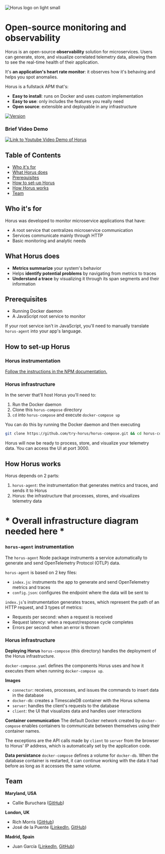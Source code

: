 ![Horus logo on light small](https://i.ibb.co/2gWkrRh/SMALL-horus-logo-color.png#gh-light-mode-only)

# Open-source monitoring and observability

Horus is an open-source **observability** solution for microservices. Users can generate, store, and visualize correlated telemetry data, allowing them to see the real-time health of their application.

It's **an application's heart rate monitor**: it observes how it's behaving and helps you spot anomalies.

Horus is a fullstack APM that's:
- **Easy to install**: runs on Docker and uses custom implementation
- **Easy to use**: only includes the features you really need
- **Open source**: extensible and deployable in any infrastructure

[![Version](https://img.shields.io/badge/npm-1.2.0-green)](https://www.npmjs.com/package/horus-agent)

### Brief Video Demo
[![Link to Youtube Video Demo of Horus](https://img.youtube.com/vi/-IrSQNMYBjA/0.jpg)](https://www.youtube.com/watch?v=-IrSQNMYBjA)

## Table of Contents
- [Who it's for](#who-its-for)
- [What Horus does](#what-horus-does)
- [Prerequisites](#prerequisites)
- [How to set-up Horus](#how-to-set-up-horus)
- [How Horus works](#how-horus-works)
- [Team](#team)

## Who it's for

Horus was developed to monitor microservice applications that have:

- A root service that centralizes microservice communication
- Services communicate mainly through HTTP
- Basic monitoring and analytic needs

## What Horus does

- **Metrics summarize** your system's behavior
- Helps **identify potential problems** by navigating from metrics to traces
- **Understand a trace** by visualizing it through its span segments and their information

## Prerequisites

- Running Docker daemon
- A JavaScript root service to monitor

If your root service isn't in JavaScript, you'll need to manually translate `horus-agent` into your app's language.

## How to set-up Horus

### Horus instrumentation

[Follow the instructions in the NPM documentation.](https://www.npmjs.com/package/horus-agent)

### Horus infrastructure
In the server that'll host Horus you'll need to:

1. Run the Docker daemon
2. Clone this `horus-compose` directory
3. `cd` into `horus-compose` and execute `docker-compose up`

You can do this by running the Docker daemon and then executing

```bash
git clone https://github.com/try-horus/horus-compose.git && cd horus-compose && docker-compose up
```

Horus will now be ready to process, store, and visualize your telemetry data. You can access the UI at port 3000. 

## How Horus works

Horus depends on 2 parts:
1. `horus-agent`: the instrumentation that generates metrics and traces, and sends it to Horus
2. Horus: the infrastructure that processes, stores, and visualizes telemetry data

# * Overall infrastructure diagram	needed here *

### `horus-agent` instrumentation

The `horus-agent` Node package instruments a service automatically to generate and send OpenTelemetry Protocol (OTLP) data.

`horus-agent` is based on 2 key files:
- `index.js`: instruments the app to generate and send OpenTelemetry metrics and traces
- `config.json`: configures the endpoint where the data will be sent to

`index.js`'s instrumentation generates traces, which represent the path of an HTTP request, and 3 types of metrics:
- Requests per second: when a request is received
- Request latency: when a request/response cycle completes
- Errors per second: when an error is thrown

### Horus infrastructure

**Deploying Horus**
`horus-compose` (this directory) handles the deployment of the Horus infrastructure.

`docker-compose.yaml` defines the components Horus uses and how it executes them when running `docker-compose up`. 

**Images**
- `connector`: receives, processes, and issues the commands to insert data in the database 
- `docker-db`: creates a TimescaleDB container with the Horus schema 
- `server`: handles the client's requests to the database 
- `client`: the UI that visualizes data and handles user interactions 

**Container communication**
The default Docker network created by `docker-compose` enables containers to communicate between themselves using their container names.

The exceptions are the API calls made by `client` to `server` from the browser to Horus' IP address, which is automatically set by the application code.

**Data persistance**
`docker-compose` defines a volume for `docker-db`. When the database container is restarted, it can continue working with the data it had before as long as it accesses the same volume.

## Team

**Maryland, USA**
- Callie Buruchara ([GitHub](https://github.com/callieburuchara))

**London, UK**
- Rich Morris ([GitHub](https://github.com/richwynmorris))
- José de la Puente ([LinkedIn](https://www.linkedin.com/in/ja-puente/), [GitHub](https://github.com/14jdelap))

**Madrid, Spain**
- Juan García ([LinkedIn](https://www.linkedin.com/in/juan-garc%C3%ADa-moreno-21bbbb155/), [GitHub](https://github.com/juan-gm))
